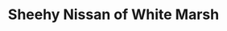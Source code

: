 ---
title: "Sheehy Nissan of White Marsh"
url: /white-marsh/sheehy-nissan-of-white-marsh/
shop: car
---